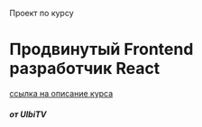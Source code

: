 Проект по курсу  
# Продвинутый Frontend разработчик React
[ссылка на описание курса](https://ulbitv.ru/frontend)
##### от UlbiTV
